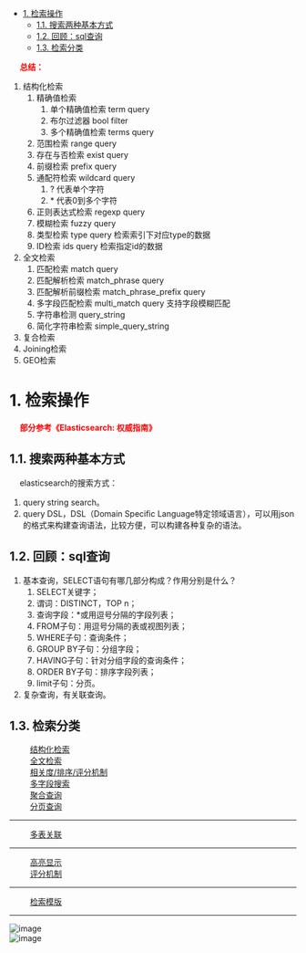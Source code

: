 <!-- TOC -->

- [1. 检索操作](#1-检索操作)
    - [1.1. 搜索两种基本方式](#11-搜索两种基本方式)
    - [1.2. 回顾：sql查询](#12-回顾sql查询)
    - [1.3. 检索分类](#13-检索分类)

<!-- /TOC -->

&emsp; **<font color = "red">总结：</font>**  
1. 结构化检索
	1. 精确值检索
		1. 单个精确值检索 term query
		2. 布尔过滤器 bool filter
		3. 多个精确值检索 terms query
	2. 范围检索 range query
	3. 存在与否检索 exist query
	4. 前缀检索 prefix query
	5. 通配符检索 wildcard query
		1. ? 代表单个字符
		2. \* 代表0到多个字符
	6. 正则表达式检索 regexp query
	7. 模糊检索 fuzzy query
	8. 类型检索 type query 检索索引下对应type的数据
	9. ID检索 ids query 检索指定id的数据
2. 全文检索
	1. 匹配检索 match query
	2. 匹配解析检索 match_phrase query
	3. 匹配解析前缀检索 match_phrase_prefix query
	4. 多字段匹配检索 multi_match query 支持字段模糊匹配
	5. 字符串检测 query_string
	6. 简化字符串检索 simple_query_string
3. 复合检索
4. Joining检索
5. GEO检索


# 1. 检索操作  
<!-- &emsp; &emsp; [基本查询](/docs/ES/basicSearch.md)   -->

<!--
一文全览各种ES查询在Java中的实现 
https://mp.weixin.qq.com/s/5KXpj4lQvxpj7B9Yo4qQEQ

重要  fingerprint filter 插件——Elasticsearch 去重必备利器 
https://www.baidu.com/index.php?tn=monline_3_dg
-->

<!-- 
检索类型如何选型呢？
https://mp.weixin.qq.com/s/Fc5LhiLJIeCtstl9OFeqdQ

-->
<!-- 
ElasticSearch 搜索入门 
https://mp.weixin.qq.com/s/WVInd3kCciTVa1nzOgeEAQ
fuzzy query
https://mp.weixin.qq.com/s/ReiCivwDINsE8S5kwUWb5w
-->
<!-- 
SQL代替DSL
用SQL代替DSL查询ElasticSearch怎样？ 
https://mp.weixin.qq.com/s/CJkS3vu2BjUWfWrciwNVJg
如何用你最熟悉的 SQL 来查询 Elasticsearch 中的数据？ 
https://mp.weixin.qq.com/s/QQh0M85YqI-sHPnYy3pkBg
-->
&emsp; **<font color = "red">部分参考《Elasticsearch: 权威指南》</font>**  
  
## 1.1. 搜索两种基本方式  
<!-- 
ES运行检索两种基本方式
https://www.bblog.vip/article_detail/1559295979215
ES实战九、全文检索-ElasticSearch-进阶-两种查询方式
https://tech.souyunku.com/?p=37521
https://haokan.baidu.com/v?pd=wisenatural&vid=12730932323983835698
-->
&emsp; elasticsearch的搜索方式：  
1. query string search。  
2. query DSL，DSL（Domain Specific Language特定领域语言），可以用json的格式来构建查询语法，比较方便，可以构建各种复杂的语法。   
 

## 1.2. 回顾：sql查询  
1. 基本查询，SELECT语句有哪几部分构成？作用分别是什么？  
    1. SELECT关键字；  
    2. 谓词：DISTINCT，TOP n；  
    3. 查询字段：*或用逗号分隔的字段列表；  
    4. FROM子句：用逗号分隔的表或视图列表；  
    5. WHERE子句：查询条件；  
    6. GROUP BY子句：分组字段；  
    7. HAVING子句：针对分组字段的查询条件；  
    8. ORDER BY子句：排序字段列表；  
    9. limit子句：分页。  
2. 复杂查询，有关联查询。  

## 1.3. 检索分类  
&emsp; &emsp; [结构化检索](/docs/ES/Structured.md)  
&emsp; &emsp; [全文检索](/docs/ES/fullText.md)  
&emsp; &emsp; [相关度/排序/评分机制](/docs/ES/score.md)  
&emsp; &emsp; [多字段搜索](/docs/ES/MultiField.md)  
&emsp; &emsp; [聚合查询](/docs/ES/togetherSearch.md)  
&emsp; &emsp; [分页查询](/docs/ES/limitSearch.md)  

-----

&emsp; &emsp; [多表关联](/docs/ES/multiTable.md)  

-----

&emsp; &emsp; [高亮显示](/docs/ES/highLight.md)  
&emsp; &emsp; [评分机制](/docs/ES/score.md)  

-----

&emsp; &emsp; [检索模版](/docs/ES/searchTemplate.md)  

-----

![image](http://182.92.69.8:8081/img/ES/es-83.png)  
![image](http://182.92.69.8:8081/img/ES/es-87.png)  


